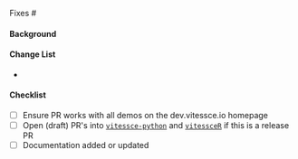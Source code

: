 <!-- Credit (as a starting template): https://github.com/visgl/deck.gl/blob/master/.github/pull_request_template.md -->
<!-- For feature, feature enhancement or bug fix, create an issue first and finish To Do List there -->
<!-- Anything doesn't work as expected is a bug, including code, doc and test -->
Fixes #
<!-- For other PRs without open issue -->
#### Background
<!-- For all the PRs -->
#### Change List
-
#### Checklist
 - [ ] Ensure PR works with all demos on the dev.vitessce.io homepage
 - [ ] Open (draft) PR's into [`vitessce-python`](https://github.com/vitessce/vitessce-python) and [`vitessceR`](https://github.com/vitessce/vitessceR) if this is a release PR
 - [ ] Documentation added or updated